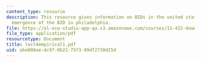 ```yaml
---
content_type: resource
description: This resource gives information on BIDs in the united states, and the
  emergence of the BID in philadelphia.
file: https://ol-ocw-studio-app-qa.s3.amazonaws.com/courses/11-422-downtown-management-organizations-fall-2006/abe008aedc970b2275f309df2730d25d_lect4empirical1.pdf
file_type: application/pdf
resourcetype: Document
title: lect4empirical1.pdf
uid: abe008ae-dc97-0b22-75f3-09df2730d25d
---
```

